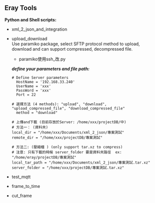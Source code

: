 ## Eray Tools ##

**Python and Shell scripts:** 
   * xml_2_json_and_integration  
   
   * upload_download  
   Use paramiko package, select SFTP protocol method to upload, download and can support compressed, decompressed file.
     - paramiko使用ssh_改.py  
     
     ***define your parameters and file path:***
       ```
       # Define Server parameters  
         HostName = '192.168.33.240'  
         UserName = 'xxx'
         PassWord = 'xxx'  
         Port = 22
       ```  
   
       ```
       # 選擇方法 (4 methods): "upload", "download", "upload_compressed_file", "download_compressed_file"
         method = "download"  
       ```
   
       ```
       # 上傳and下載 (目前存放於Server: /home/xxx/projectDB/中)
       # 方法一： (資料夾)
       local_dir = "/home/xxx/Documents/xml_2_json/專案測試"
       remote_dir = "/home/xxx/projectDB/專案測試"

       # 方法二: (壓縮檔 ) (only support tar.xz to compress)
       # 注意: 只有下載的時候 server_folder 要是資料夾路徑  ex: "/home/eray/projectDB/專案測試"
       local_tar_path = "/home/xxx/Documents/xml_2_json/專案測試.tar.xz"
       server_folder = "/home/xxx/projectDB/專案測試.tar.xz"
       ```
   
   * test_mqtt  
   * frame_to_time  
   * cut_frame
